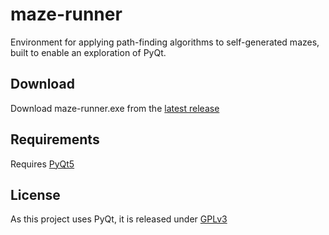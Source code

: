 # maze-runner
Environment for applying path-finding algorithms to self-generated mazes, built to enable an exploration of PyQt.

## Download
Download maze-runner.exe from the [latest release](https://github.com/Meebuhs/maze-runner/releases)

## Requirements
Requires [PyQt5](http://pyqt.sourceforge.net/Docs/PyQt5/installation.html)

## License
As this project uses PyQt, it is released under [GPLv3](http://www.gnu.org/licenses/gpl-3.0.txt)
